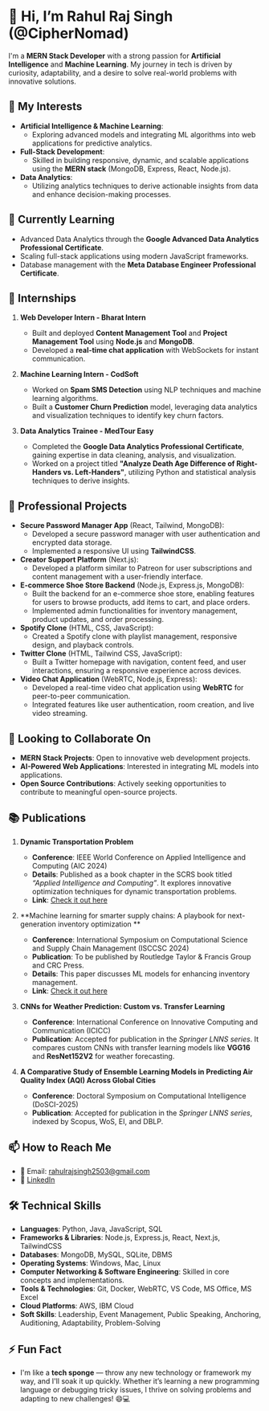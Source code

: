 # 👋 Hi, I’m Rahul Raj Singh (@CipherNomad)  

I'm a **MERN Stack Developer** with a strong passion for **Artificial Intelligence** and **Machine Learning**. My journey in tech is driven by curiosity, adaptability, and a desire to solve real-world problems with innovative solutions.  

## 👀 My Interests
- **Artificial Intelligence & Machine Learning**:  
   - Exploring advanced models and integrating ML algorithms into web applications for predictive analytics.  
- **Full-Stack Development**:  
   - Skilled in building responsive, dynamic, and scalable applications using the **MERN stack** (MongoDB, Express, React, Node.js).  
- **Data Analytics**:  
   - Utilizing analytics techniques to derive actionable insights from data and enhance decision-making processes.  

## 🌱 Currently Learning
- Advanced Data Analytics through the **Google Advanced Data Analytics Professional Certificate**.  
- Scaling full-stack applications using modern JavaScript frameworks.  
- Database management with the **Meta Database Engineer Professional Certificate**.  

## 💼 Internships
1. **Web Developer Intern - Bharat Intern**  
   - Built and deployed **Content Management Tool** and **Project Management Tool** using **Node.js** and **MongoDB**.  
   - Developed a **real-time chat application** with WebSockets for instant communication.  

2. **Machine Learning Intern - CodSoft**  
   - Worked on **Spam SMS Detection** using NLP techniques and machine learning algorithms.  
   - Built a **Customer Churn Prediction** model, leveraging data analytics and visualization techniques to identify key churn factors.  

3. **Data Analytics Trainee - MedTour Easy**  
   - Completed the **Google Data Analytics Professional Certificate**, gaining expertise in data cleaning, analysis, and visualization.  
   - Worked on a project titled **"Analyze Death Age Difference of Right-Handers vs. Left-Handers"**, utilizing Python and statistical analysis techniques to derive insights.  

## 💼 Professional Projects
- **Secure Password Manager App** (React, Tailwind, MongoDB):  
   - Developed a secure password manager with user authentication and encrypted data storage.  
   - Implemented a responsive UI using **TailwindCSS**.  
- **Creator Support Platform** (Next.js):  
   - Developed a platform similar to Patreon for user subscriptions and content management with a user-friendly interface.  
- **E-commerce Shoe Store Backend** (Node.js, Express.js, MongoDB):  
   - Built the backend for an e-commerce shoe store, enabling features for users to browse products, add items to cart, and place orders.  
   - Implemented admin functionalities for inventory management, product updates, and order processing.  
- **Spotify Clone** (HTML, CSS, JavaScript):  
   - Created a Spotify clone with playlist management, responsive design, and playback controls.  
- **Twitter Clone** (HTML, Tailwind CSS, JavaScript):  
   - Built a Twitter homepage with navigation, content feed, and user interactions, ensuring a responsive experience across devices.  
- **Video Chat Application** (WebRTC, Node.js, Express):  
   - Developed a real-time video chat application using **WebRTC** for peer-to-peer communication.  
   - Integrated features like user authentication, room creation, and live video streaming.  

## 💞️ Looking to Collaborate On
- **MERN Stack Projects**: Open to innovative web development projects.  
- **AI-Powered Web Applications**: Interested in integrating ML models into applications.  
- **Open Source Contributions**: Actively seeking opportunities to contribute to meaningful open-source projects.  

## 📚 Publications
1. **Dynamic Transportation Problem**  
   - **Conference**: IEEE World Conference on Applied Intelligence and Computing (AIC 2024)  
   - **Details**: Published as a book chapter in the SCRS book titled *“Applied Intelligence and Computing”*. It explores innovative optimization techniques for dynamic transportation problems.  
   - **Link**: [Check it out here](https://www.publications.scrs.in/chapter/978-81-955020-9-7/16)  

2. **Machine learning for smarter supply chains: A playbook for next-generation inventory optimization
**  
   - **Conference**: International Symposium on Computational Science and Supply Chain Management (ISCCSC 2024)  
   - **Publication**: To be published by Routledge Taylor & Francis Group and CRC Press.  
   - **Details**: This paper discusses ML models for enhancing inventory management.  
   - **Link**: [Check it out here](https://www.taylorfrancis.com/chapters/edit/10.1201/9781003637530-20/machine-learning-smarter-supply-chains-playbook-next-generation-inventory-optimization-rajdeep-paul-rahul-raj-singh-kartikesh-thakur-saurabh-kashuadhan-gurwinder-singh)  

3. **CNNs for Weather Prediction: Custom vs. Transfer Learning**  
   - **Conference**: International Conference on Innovative Computing and Communication (ICICC)  
   - **Publication**: Accepted for publication in the *Springer LNNS series*. It compares custom CNNs with transfer learning models like **VGG16** and **ResNet152V2** for weather forecasting.  

4. **A Comparative Study of Ensemble Learning Models in Predicting Air Quality Index (AQI) Across Global Cities**  
   - **Conference**: Doctoral Symposium on Computational Intelligence (DoSCI-2025)  
   - **Publication**: Accepted for publication in the *Springer LNNS series*, indexed by Scopus, WoS, EI, and DBLP.  

## 📫 How to Reach Me
- 📧 Email: [rahulrajsingh2503@gmail.com](mailto:rahulrajsingh2503@gmail.com)  
- 💼 [LinkedIn](https://www.linkedin.com/in/rahulraj-singh)  

## 🛠️ Technical Skills
- **Languages**: Python, Java, JavaScript, SQL  
- **Frameworks & Libraries**: Node.js, Express.js, React, Next.js, TailwindCSS  
- **Databases**: MongoDB, MySQL, SQLite, DBMS  
- **Operating Systems**: Windows, Mac, Linux  
- **Computer Networking & Software Engineering**: Skilled in core concepts and implementations.  
- **Tools & Technologies**: Git, Docker, WebRTC, VS Code, MS Office, MS Excel  
- **Cloud Platforms**: AWS, IBM Cloud  
- **Soft Skills**: Leadership, Event Management, Public Speaking, Anchoring, Auditioning, Adaptability, Problem-Solving  

## ⚡ Fun Fact
- I'm like a **tech sponge** — throw any new technology or framework my way, and I'll soak it up quickly. Whether it’s learning a new programming language or debugging tricky issues, I thrive on solving problems and adapting to new challenges! 😄💻  
